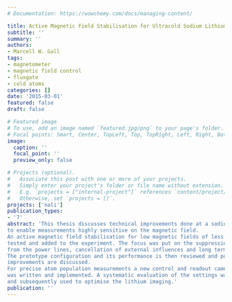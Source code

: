 ```yaml
---
# Documentation: https://wowchemy.com/docs/managing-content/

title: Active Magnetic Field Stabilisation for Ultracold Sodium Lithium Mixtures
subtitle: ''
summary: ''
authors:
- Marcell W. Gall
tags:
- magnetometer
- magnetic field control
- fluxgate
- cold atoms
categories: []
date: '2015-03-01'
featured: false
draft: false

# Featured image
# To use, add an image named `featured.jpg/png` to your page's folder.
# Focal points: Smart, Center, TopLeft, Top, TopRight, Left, Right, BottomLeft, Bottom, BottomRight.
image:
  caption: ''
  focal_point: ''
  preview_only: false

# Projects (optional).
#   Associate this post with one or more of your projects.
#   Simply enter your project's folder or file name without extension.
#   E.g. `projects = ["internal-project"]` references `content/project/deep-learning/index.md`.
#   Otherwise, set `projects = []`.
projects: ['nali']
publication_types:
- '7'
abstract: 'This thesis discusses technical improvements done at a sodium lithium mixtures experiment,
to enable measurements highly sensitive on the magnetic field.
An active magnetic field stabilisation for low magnetic fields of less then one gauss was
tested and added to the experiment. The focus was put on the suppression of field oscillations
from the power lines, cancellation of external influences and long term stability.
The prototype configuration and its performance is then reviewed and possible future
improvements are discussed.
For precise atom population measurements a new control and readout camera software
was written and implemented. A systematic evaluation of the settings was performed
and subsequently used to optimise the lithium imaging.'
publication: ''
---
```

